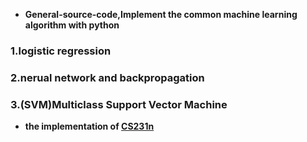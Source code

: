 - **General-source-code,Implement the common machine learning algorithm with python**
### 1.logistic regression
### 2.nerual network and backpropagation
### 3.(SVM)Multiclass Support Vector Machine
  - **the implementation of [CS231n](http://cs231n.github.io/linear-classify/)**
